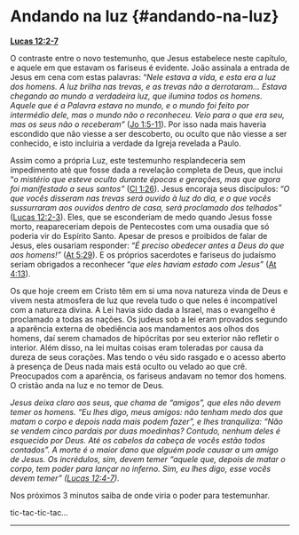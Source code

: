 # Andando na luz {#andando-na-luz}

[**Lucas 12:2-7**](http://bibliaonline.com.br/acf/lc/12/2-7)

O contraste entre o novo testemunho, que Jesus estabelece neste capítulo, e aquele em que estavam os fariseus é evidente. João assinala a entrada de Jesus em cena com estas palavras: “_Nele estava a vida, e esta era a luz dos homens. A luz brilha nas trevas, e as trevas não a derrotaram... Estava chegando ao mundo a verdadeira luz, que ilumina todos os homens. Aquele que é a Palavra estava no mundo, e o mundo foi feito por intermédio dele, mas o mundo não o reconheceu. Veio para o que era seu, mas os seus não o receberam”_ ([Jo 1:5-11](http://bibliaonline.com.br/acf/jo/1/5-11)). Por isso nada mais haveria escondido que não viesse a ser descoberto, ou oculto que não viesse a ser conhecido, e isto incluiria a verdade da Igreja revelada a Paulo.

Assim como a própria Luz, este testemunho resplandeceria sem impedimento até que fosse dada a revelação completa de Deus, que inclui “_o mistério que esteve oculto durante épocas e gerações, mas que agora foi manifestado a seus santos”_ ([Cl 1:26](http://bibliaonline.com.br/acf/cl/1/26)). Jesus encoraja seus discípulos: “_O que vocês disseram nas trevas será ouvido à luz do dia, e o que vocês sussurraram aos ouvidos dentro de casa, será proclamado dos telhados”_ ([Lucas 12:2-3](http://bibliaonline.com.br/acf/lc/12/2-3)). Eles, que se esconderiam de medo quando Jesus fosse morto, reapareceriam depois de Pentecostes com uma ousadia que só poderia vir do Espírito Santo. Apesar de presos e proibidos de falar de Jesus, eles ousariam responder: “_É preciso obedecer antes a Deus do que aos homens!”_ ([At 5:29](http://bibliaonline.com.br/acf/atos/5/29)). E os próprios sacerdotes e fariseus do judaísmo seriam obrigados a reconhecer “_que eles haviam estado com Jesus”_ ([At 4:13](http://bibliaonline.com.br/acf/atos/4/13)).

Os que hoje creem em Cristo têm em si uma nova natureza vinda de Deus e vivem nesta atmosfera de luz que revela tudo o que neles é incompatível com a natureza divina. A Lei havia sido dada a Israel, mas o evangelho é proclamado a todas as nações. Os judeus sob a lei eram provados segundo a aparência externa de obediência aos mandamentos aos olhos dos homens, daí serem chamados de hipócritas por seu exterior não refletir o interior. Além disso, na lei muitas coisas eram toleradas por causa da dureza de seus corações. Mas tendo o véu sido rasgado e o acesso aberto à presença de Deus nada mais está oculto ou velado ao que crê. Preocupados com a aparência, os fariseus andavam no temor dos homens. O cristão anda na luz e no temor de Deus.

_Jesus deixa claro aos seus, que chama de “amigos”, que eles não devem temer os homens. “Eu lhes digo, meus amigos: não tenham medo dos que matam o corpo e depois nada mais podem fazer”, e lhes tranquiliza: “Não se vendem cinco pardais por duas moedinhas? Contudo, nenhum deles é esquecido por Deus. Até os cabelos da cabeça de vocês estão todos contados”. A morte é o maior dano que alguém pode causar a um amigo de Jesus. Os incrédulos, sim, devem temer “aquele que, depois de matar o corpo, tem poder para lançar no inferno. Sim, eu lhes digo, esse vocês devem temer” (_[_Lucas 12:4-7_](http://bibliaonline.com.br/acf/lc/12/4-7)_)._

Nos próximos 3 minutos saiba de onde viria o poder para testemunhar.

tic-tac-tic-tac...

*****